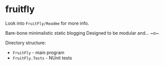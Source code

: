 # fruitfly

Look into `FruitFly/Readme` for more info.

Bare-bone minimalistic static blogging
Designed to be modular and... ~o~

Directory structure:
* `FruitFly` - main program
* `FruitFly.Tests` - NUnit tests
